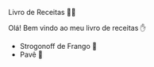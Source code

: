 Livro de Receitas :man_cook:

Olá! Bem vindo ao meu livro de receitas :hand:

- Strogonoff de Frango :chicken:
- Pavê :cake:
